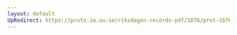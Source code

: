 ```yaml
---
layout: default
UpRedirect: https://pruto.im.uu.se/riksdagen-records-pdf/1876/prot-1876--ak--007/prot-1876--ak--007_041.pdf
---
```

